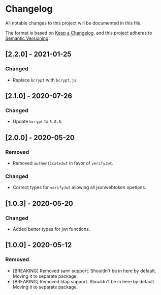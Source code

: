 # Changelog

All notable changes to this project will be documented in this file.

The format is based on [Keep a Changelog](https://keepachangelog.com/en/1.0.0/),
and this project adheres to [Semantic Versioning](https://semver.org/spec/v2.0.0.html).

## [2.2.0] - 2021-01-25

### Changed

- Replace `bcrypt` with `bcrypt.js`.

## [2.1.0] - 2020-07-26

### Changed

- Update `bcrypt` to `5.0.0`.

## [2.0.0] - 2020-05-20

### Removed

- Removed `authenticateJwt` in favor of `verifyJwt`.

### Changed

- Correct types for `verifyJwt` allowing all jsonwebtoken opetions.

## [1.0.3] - 2020-05-20

### Changed

- Added better types for jwt functions.

## [1.0.0] - 2020-05-12

### Removed

- [BREAKING] Removed saml support. Shouldn't be in here by default. Moving it to separate package.
- [BREAKING] Removed ldap support. Shouldn't be in here by default. Moving it to separate package.
